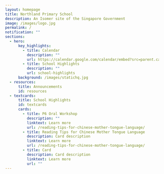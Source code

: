 ```yaml
---
layout: homepage
title: Northland Primary School
description: An Isomer site of the Singapore Government
image: /images/logo.jpg
permalink: /
notification: ""
sections:
  - hero:
      key_highlights:
        - title: Calendar
          description: ""
          url: https://calendar.google.com/calendar/embed?src=parent.calendar%40nps.edu.sg&ctz=Asia%2FSingapore
        - title: School Highlights
          description: ""
          url: school-highlights
      background: /images/statichq.jpg
  - resources:
      title: Announcements
      id: resources
  - textcards:
      title: School Highlights
      id: textcards
      cards:
        - title: P6 Oral Workshop
          description: ""
          linktext: Learn more
          url: /reading-tips-for-chinese-mother-tongue-language/
        - title: Reading Tips for Chinese Mother Tongue Language
          description: Card description
          linktext: Learn more
          url: /reading-tips-for-chinese-mother-tongue-language/
        - title: Card
          description: Card description
          linktext: Learn more
          url: ""
---
```

